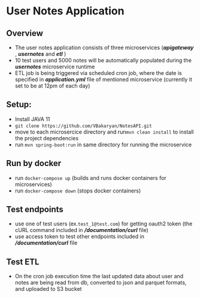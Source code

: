 # User Notes Application
## Overview
* The user notes application consists of three microservices (***apigateway*** , ***usernotes***  and ***etl*** )
* 10 test users and 5000 notes will be automatically populated during the ***usernotes***  microservice runtime
* ETL job is being triggered via scheduled cron job, where the date is specified in ***application.yml*** file of mentioned microservice (currently it set to be at 12pm of each day)

## Setup:
* Install JAVA 11
* `git clone https://github.com/VBakaryan/NotesAPI.git`
* move to each microsercice directory and run`mvn clean install` to install the project dependencies
* run `mvn spring-boot:run` in same directory for running the microservice

## Run by docker
* run `docker-compose up` (builds and runs docker containers for microservices)
* run `docker-compose down` (stops docker containers)

## Test endpoints
* use one of test users (ex.`test_1@test.com`) for getting oauth2 token (the cURL command included in ***/documentation/curl*** file)
* use access token to test other endpoints included in ***/documentation/curl*** file

## Test ETL
* On the cron job execution time the last updated data about user and notes are being read from db, converted to json and parquet formats, and uploaded to S3 bucket


